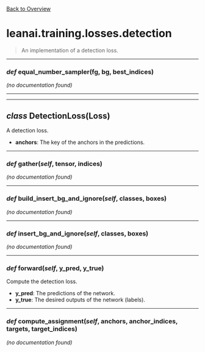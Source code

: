 [Back to Overview](../../../README.md)



# leanai.training.losses.detection

> An implementation of a detection loss.


---
### *def* **equal_number_sampler**(fg, bg, best_indices)

*(no documentation found)*

---
---
## *class* **DetectionLoss**(Loss)

A detection loss.

* **anchors**: The key of the anchors in the predictions.


---
### *def* **gather**(*self*, tensor, indices)

*(no documentation found)*

---
### *def* **build_insert_bg_and_ignore**(*self*, classes, boxes)

*(no documentation found)*

---
### *def* **insert_bg_and_ignore**(*self*, classes, boxes)

*(no documentation found)*

---
### *def* **forward**(*self*, y_pred, y_true)

Compute the detection loss.

* **y_pred**: The predictions of the network.
* **y_true**: The desired outputs of the network (labels).


---
### *def* **compute_assignment**(*self*, anchors, anchor_indices, targets, target_indices)

*(no documentation found)*

